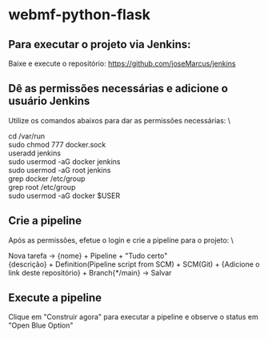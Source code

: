 # webmf-python-flask



## Para executar o projeto via Jenkins:

Baixe e execute o repositório: https://github.com/joseMarcus/jenkins 

## Dê as permissões necessárias e adicione o usuário Jenkins

Utilize os comandos abaixos para dar as permissões necessárias: \

cd /var/run \
sudo chmod 777 docker.sock \
useradd jenkins \
sudo usermod -aG docker jenkins \
sudo usermod -aG root jenkins \
grep docker /etc/group \
grep root /etc/group \
sudo usermod -aG docker $USER

## Crie a pipeline

Após as permissões, efetue o login e crie a pipeline para o projeto: \

Nova tarefa -> {nome} + Pipeline + "Tudo certo" \
{descrição} + Definition(Pipeline script from SCM) + SCM(Git) + {Adicione o link deste repositório} + Branch{*/main} -> Salvar

## Execute a pipeline
Clique em "Construir agora" para executar a pipeline e observe o status em "Open Blue Option" 


